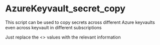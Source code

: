 # AzureKeyvault_secret_copy

This script can be used to copy secrets across different Azure keyvaults even across keyvault in different subscriptions

Just replace the <> values with the relevant information
